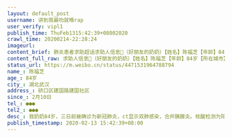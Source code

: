 ```yaml
---
layout: default_post
username: 讲到我最叻就喺rap
user_verify: vipl1
publish_time: ThuFeb1315:42:39+08002020
crawl_time: 20200214-22:28:24
imageurl: 
content_brief: 肺炎患者求助超话求助人信息🙏（好朋友的奶奶）【姓名】陈福芝【年龄】84岁【所在城市】湖北武汉【所在小区、社区】硚口区建国路建国社区【患病时间】2月10日【联系方式】●●●【其他紧急联系人】●●●【病情描述】 我奶奶84岁，三日前被确诊为新冠肺炎，ct显示双肺感染， ...全文
content_full_raw: 求助人信息🙏（好朋友的奶奶）【姓名】陈福芝【年龄】84岁【所在城市】湖北武汉【所在小区、社区】硚口区建国路建国社区【患病时间】2月10日【联系方式】●●●【其他紧急联系人】●●●【病情描述】我奶奶84岁，三日前被确诊为新冠肺炎，ct显示双肺感染，合并胰腺炎。核酸检测为阳性。老人有心脏病，已经两天没有进食，多次联系社区一直说要在家等通知，医院没有床位收治。老人现在疼痛难忍，年算较高实在无力等待，恳求大家帮忙转发，救救她！
status_url: https://m.weibo.cn/status/4471531964788794
name_: 陈福芝
age_: 84岁
city_: 湖北武汉
address_: 硚口区建国路建国社区
since_: 2月10日
tel_: ●●●
tel2_: ●●●
desc_: 我奶奶84岁，三日前被确诊为新冠肺炎，ct显示双肺感染，合并胰腺炎。核酸检测为阳性。老人有心脏病，已经两天没有进食，多次联系社区一直说要在家等通知，医院没有床位收治。老人现在疼痛难忍，年算较高实在无力等待，恳求大家帮忙转发，救救她！
publish_timestamp: 2020-02-13 15:42:39+08:00
---
```

